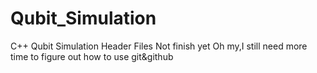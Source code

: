 # Qubit_Simulation
C++ Qubit Simulation Header Files
Not finish yet 
Oh my,I still need more time to figure out how to use git&github
